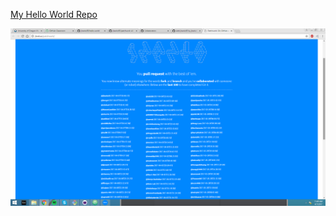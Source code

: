[My Hello World Repo](https://github.com/jhanks95/hello-world)

![Git Screenshot](Images/git-itscreenshot.png)

